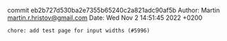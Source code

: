 commit eb2b727d530ba2e7355b65240c2a821adc90af5b
Author: Martin <martin.r.hristov@gmail.com>
Date:   Wed Nov 2 14:51:45 2022 +0200

    chore: add test page for input widths (#5996)

